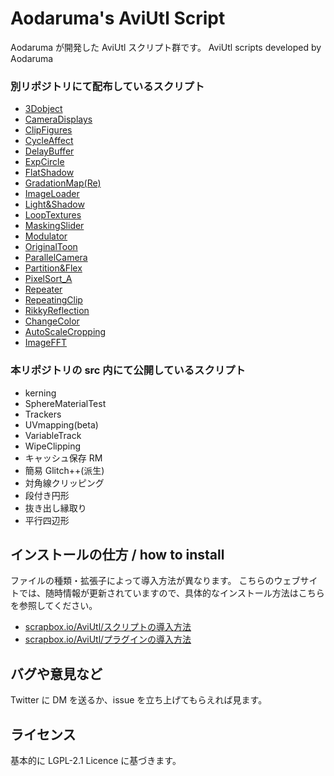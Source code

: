 # Aodaruma's AviUtl Script

Aodaruma が開発した AviUtl スクリプト群です。
AviUtl scripts developed by Aodaruma

### 別リポジトリにて配布しているスクリプト

-   [3Dobject](https://github.com/Aodaruma/3Dobject)
-   [CameraDisplays](https://github.com/Aodaruma/CameraDisplays)
-   [ClipFigures](https://github.com/Aodaruma/ClipFigures)
-   [CycleAffect](https://github.com/Aodaruma/CycleAffect)
-   [DelayBuffer](https://github.com/Aodaruma/DelayBuffer)
-   [ExpCircle](https://github.com/Aodaruma/expcircle)
-   [FlatShadow](https://github.com/Aodaruma/FlatShadow)
-   [GradationMap(Re)](https://github.com/Aodaruma/GradationMap-Re)
-   [ImageLoader](https://github.com/Aodaruma/ImageLoader)
-   [Light&Shadow](https://github.com/Aodaruma/LightAndShadow)
-   [LoopTextures](https://github.com/Aodaruma/LoopTextures)
-   [MaskingSlider](https://github.com/Aodaruma/MaskingSlider)
-   [Modulator](https://github.com/Aodaruma/Modulator)
-   [OriginalToon](https://github.com/Aodaruma/OriginalToon)
-   [ParallelCamera](https://github.com/Aodaruma/ParallelCamera)
-   [Partition&Flex](https://github.com/Aodaruma/PartitionAndFlex)
-   [PixelSort_A](https://github.com/Aodaruma/PixelSort_A)
-   [Repeater](https://github.com/Aodaruma/Repeater)
-   [RepeatingClip](https://github.com/Aodaruma/RepeatingClip)
-   [RikkyReflection](https://github.com/Aodaruma/RikkyReflection)
-   [ChangeColor](https://github.com/Aodaruma/change-color)
-   [AutoScaleCropping](https://github.com/Aodaruma/AutoCropScaling)
-   [ImageFFT](https://github.com/Aodaruma/ImageFFT)

### 本リポジトリの src 内にて公開しているスクリプト

-   kerning
-   SphereMaterialTest
-   Trackers
-   UVmapping(beta)
-   VariableTrack
-   WipeClipping
-   キャッシュ保存 RM
-   簡易 Glitch++(派生)
-   対角線クリッピング
-   段付き円形
-   抜き出し縁取り
-   平行四辺形

## インストールの仕方 / how to install

ファイルの種類・拡張子によって導入方法が異なります。
こちらのウェブサイトでは、随時情報が更新されていますので、具体的なインストール方法はこちらを参照してください。

-   [scrapbox.io/AviUtl/スクリプトの導入方法](https://scrapbox.io/aviutl/スクリプトの導入方法)
-   [scrapbox.io/AviUtl/プラグインの導入方法](https://scrapbox.io/aviutl/プラグインの導入方法)

## バグや意見など

Twitter に DM を送るか、issue を立ち上げてもらえれば見ます。

## ライセンス

基本的に LGPL-2.1 Licence に基づきます。
